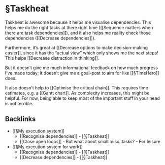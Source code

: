# §Taskheat
Taskheat is awesome because it helps me visualise dependencies. This helps me do the right tasks at there right time ([[Sequence matters when there are task dependencies]]), and it also helps me reality check those dependencies ([[Decrease dependencies]]).

Furthermore, it’s great at [[Decrease options to make decision-making easier]], since it has the “actual view” which only shows me the next steps! This helps [[Decrease distraction in thinking]].

But it doesn’t give me much informational feedback on how much progress I’ve made today; it doesn’t give me a goal-post to aim for like [[§TimeHero]] does.

It also doesn't help to [[Optimise the critical chain]]. This requires time estimates, e.g. a [[Gantt chart]]. As complexity increases, this might be helpful. For now, being able to keep most of the important stuff in your head is not terrible.

## Backlinks
* [[§My execution system]]
	* [[Recognise dependencies]] - [[§Taskheat]]
	* [[Close open loops]] 
		\- But what about small misc. tasks?
	\- For leisure
* [[§My execution system for work]]
	* [[Recognise dependencies]] - [[§Taskheat]]
	* [[Decrease dependencies]] - [[§Taskheat]]

<!-- {BearID:ED72E5B8-3555-4400-98EA-F5EF33EBD768-810-000008DC27A1BE9A} -->
